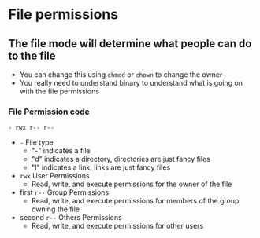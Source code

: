 # File permissions
## The file mode will determine what people can do to the file
- You can change this using `chmod` or `chown` to change the owner
- You really need to understand binary to understand what is going on with the file permissions
### File Permission code
```
- rwx r-- r--
```
- `-` File type
  - "-" indicates a file
  - "d" indicates a directory, directories are just fancy files
  - "l" indicates a link, links are just fancy files
- `rwx` User Permissions
  - Read, write, and execute permissions for the owner of the file
- first `r--` Group Permissions
  - Read, write, and execute permissions for members of the group owning the file
- second `r--` Others Permissions
  - Read, write, and execute permissions for other users
